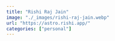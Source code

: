 ```yaml
---
title: "Rishi Raj Jain"
image: "./_images/rishi-raj-jain.webp"
url: "https://astro.rishi.app/"
categories: ["personal"]
---
```

